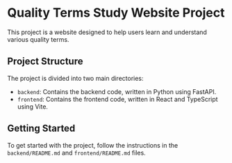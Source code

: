 # Quality Terms Study Website Project

This project is a website designed to help users learn and understand various quality terms.

## Project Structure

The project is divided into two main directories:

-   `backend`: Contains the backend code, written in Python using FastAPI.
-   `frontend`: Contains the frontend code, written in React and TypeScript using Vite.

## Getting Started

To get started with the project, follow the instructions in the `backend/README.md` and `frontend/README.md` files.
